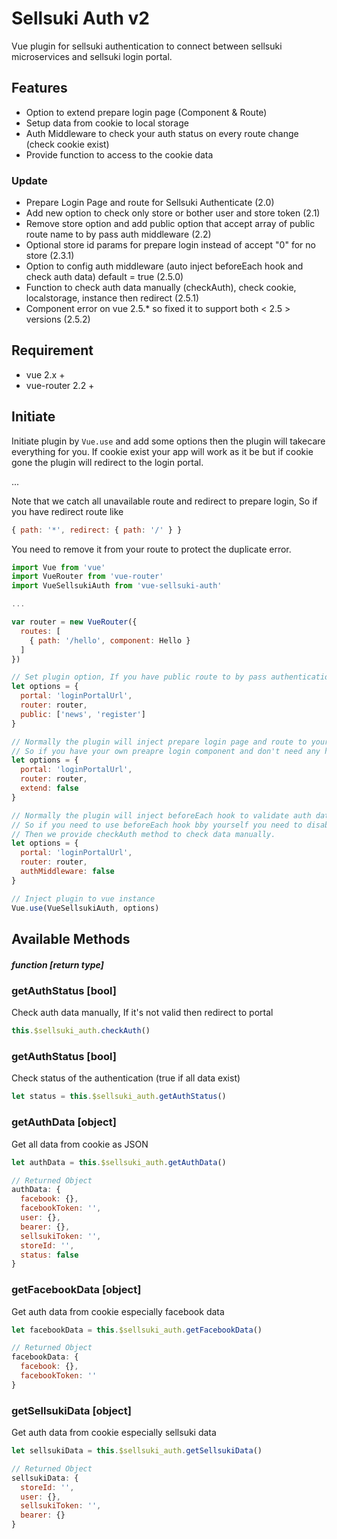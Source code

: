 Sellsuki Auth v2
=============

Vue plugin for sellsuki authentication to connect between sellsuki microservices and sellsuki login portal.

## Features
* Option to extend prepare login page (Component & Route)
* Setup data from cookie to local storage
* Auth Middleware to check your auth status on every route change (check cookie exist)
* Provide function to access to the cookie data

### Update
* Prepare Login Page and route for Sellsuki Authenticate (2.0)
* Add new option to check only store or bother user and store token (2.1)
* Remove store option and add public option that accept array of public route name to by pass auth middleware (2.2)
* Optional store id params for prepare login instead of accept "0" for no store (2.3.1)
* Option to config auth middleware (auto inject beforeEach hook and check auth data) default = true (2.5.0)
* Function to check auth data manually (checkAuth), check cookie, localstorage, instance then redirect (2.5.1)
* Component error on vue 2.5.* so fixed it to support both < 2.5 > versions (2.5.2)

## Requirement
* vue 2.x +
* vue-router 2.2 +

## Initiate

Initiate plugin by ```Vue.use``` and add some options then the plugin will takecare everything for you.
If cookie exist your app will work as it be but if cookie gone the plugin will redirect to the login portal.

...

Note that we catch all unavailable route and redirect to prepare login, So if you have redirect route like 

```javascript
{ path: '*', redirect: { path: '/' } }
```

You need to remove it from your route to protect the duplicate error.


```javascript
import Vue from 'vue'
import VueRouter from 'vue-router'
import VueSellsukiAuth from 'vue-sellsuki-auth'

...

var router = new VueRouter({
  routes: [
    { path: '/hello', component: Hello }
  ]
})

// Set plugin option, If you have public route to by pass authentication add the name to public option as array
let options = {
  portal: 'loginPortalUrl',
  router: router,
  public: ['news', 'register']
}

// Normally the plugin will inject prepare login page and route to your instance.
// So if you have your own preapre login component and don't need any help then set the extend to false.
let options = {
  portal: 'loginPortalUrl',
  router: router,
  extend: false
}

// Normally the plugin will inject beforeEach hook to validate auth data.
// So if you need to use beforeEach hook bby yourself you need to disabled authMiddleware (default = true).
// Then we provide checkAuth method to check data manually.
let options = {
  portal: 'loginPortalUrl',
  router: router,
  authMiddleware: false
}

// Inject plugin to vue instance
Vue.use(VueSellsukiAuth, options)
```

## Available Methods
##### function [return type] 

### getAuthStatus [bool]
Check auth data manually, If it's not valid then redirect to portal

```javascript
this.$sellsuki_auth.checkAuth()
```

### getAuthStatus [bool]
Check status of the authentication (true if all data exist)

```javascript
let status = this.$sellsuki_auth.getAuthStatus()
```

### getAuthData [object]
Get all data from cookie as JSON

```javascript
let authData = this.$sellsuki_auth.getAuthData()

// Returned Object
authData: {
  facebook: {},
  facebookToken: '',
  user: {},
  bearer: {},
  sellsukiToken: '',
  storeId: '',
  status: false
}
```

### getFacebookData [object]
Get auth data from cookie especially facebook data

```javascript
let facebookData = this.$sellsuki_auth.getFacebookData()

// Returned Object
facebookData: {
  facebook: {},
  facebookToken: ''
}
```

### getSellsukiData [object]
Get auth data from cookie especially sellsuki data

```javascript
let sellsukiData = this.$sellsuki_auth.getSellsukiData()

// Returned Object
sellsukiData: {
  storeId: '',
  user: {},
  sellsukiToken: '',
  bearer: {}
}
```
